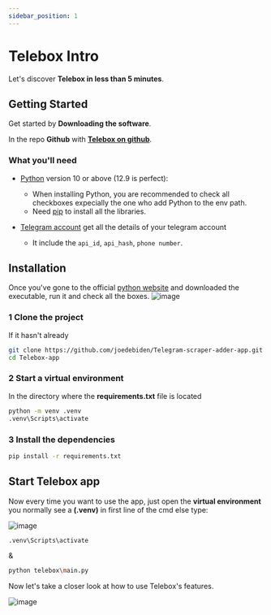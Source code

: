 ```yaml
---
sidebar_position: 1
---
```


# Telebox Intro

Let's discover **Telebox in less than 5 minutes**.

## Getting Started

Get started by **Downloading the software**.

In the repo **Github** with **[Telebox on github](https://github.com/joedebiden/Telegram-scraper-adder-app)**.


### What you'll need

- [Python](https://www.python.org/downloads/release/python-3129/) version 10 or above (12.9 is perfect):
  - When installing Python, you are recommended to check all checkboxes expecially the one who add Python to the env path.
  - Need [pip](https://packaging.python.org/en/latest/tutorials/installing-packages/) to install all the libraries.

- [Telegram account](https://my.telegram.org/auth) get all the details of your telegram account
  - It include the `api_id`, `api_hash`, `phone number`.


## Installation

Once you've gone to the official [python website](https://www.python.org/) and downloaded the executable, run it and check all the boxes.
![image](@site/static/img/python-installer.webp)

### 1 Clone the project

If it hasn't already

```bash
git clone https://github.com/joedebiden/Telegram-scraper-adder-app.git
cd Telebox-app
```

### 2 Start a virtual environment

In the directory where the **requirements.txt** file is located

```bash
python -m venv .venv
.venv\Scripts\activate 
```

### 3 Install the dependencies

```bash
pip install -r requirements.txt
```

## Start Telebox app

Now every time you want to use the app, just open the **virtual environment**
you normally see a **(.venv)** in first line of the cmd else type:

![image](@site/static/img/venv-cmd-show.webp)

```bash
.venv\Scripts\activate 
```
&
```bash
python telebox\main.py 
```

Now let's take a closer look at how to use Telebox's features.

![image](@site/static/img/overview-app.webp)